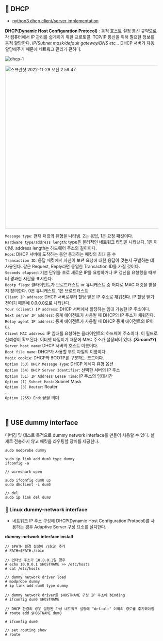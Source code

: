 ## 📌 DHCP
- [python3 dhcp client/server implementation](https://github.com/1ueur/dhcp-implementation)

**DHCP(Dynamic Host Configuration Protocol)** : 동적 호스트 설정 통신 규약으로 각 컴퓨터에서 IP 관리를 쉽게하기 위한 프로토콜. TCP/IP 통신을 위해 필요한 정보를 동적 할당한다.
*IP/Subnet mask/default gateway/DNS etc...* DHCP 서버가 자동 할당해주기 때문에 네트워크 관리가 편하다.

![dhcp-1](https://user-images.githubusercontent.com/66156026/204346466-82f43023-e945-4d35-b2c7-bc2ba515bf40.jpg)

<img width="534" alt="스크린샷 2022-11-29 오전 2 58 47" src="https://user-images.githubusercontent.com/66156026/204347924-00a34f7a-3485-423e-b94c-edc8f6e40603.png">
<br/>

````Message type````: 현재 패킷의 유형을 나타냄. 2는 응답, 1은 요청 패킷이다.<br/>
```Hardware type/address length```: type은 물리적인 네트워크 타입을 나타낸다. 1은 이더넷. address length는 하드웨어 주소의 길이이다.<br/>
```Hops```: DHCP 서버에 도착하는 동안 통과하는 패킷의 최대 홉 수<br/>
```Transaction ID```: 응답 패킷에서 자신이 보낸 요청에 대한 응답이 맞는지 구별하는 데 사용된다. 같은 Request, Reply라면 동일한 Transaction ID를 가질 것이다.<br/>
```Seconds elapsed```: 기본 단위를 초로 새로운 IP를 요청하거나 IP 갱신을 요청했을 때부터 경과한 시간을 표시한다.<br/>
```Bootp flags```: 클라이언트가 브로드캐스트 or 유니캐스트 중 어디로 MAC 패킷을 받을지 정의한다. 0은 유니캐스트, 1은 브로드캐스트<br/>
```Client IP address```: DHCP 서버로부터 할당 받은 IP 주소로 채워진다. IP 할당 받기 전이기 때문에 0.0.0.0으로 나타난다.<br/>
```Your (client) IP address```: DHCP 서버에서 할당하는 임대 가능한 IP 주소이다.<br/>
```Next server IP address```: 중계 에이전트가 사용될 때 DHCP의 IP 주소가 채워진다.<br/>
```Relay agent IP address```: 중계 에이전트가 사용될 때 DHCP 중계 에이전트의 IP이다.<br/>
```Client MAC address```: IP 임대를 요청하는 클라이언트의 하드웨어 주소이다. 이 필드로 신뢰성이 확보된다. 이더넷 타입이기 때문에 MAC 주소가 설정되어 있다. **(Xircom??)** <br/>
```Server host name```: DHCP 서버의 호스트 이름이다. <br/>
```Boot file name```: DHCP가 사용할 부트 파일의 이름이다.<br/>
```Magic cookie```: DHCP와 BOOTP를 구분하는 코드이다.<br/>
```Option (53) DHCP Message Type```: DHCP 메세지 유형 옵션<br/>
```Option (54) DHCP Server Identifier```: 선택한 서버의 IP 주소<br/>
```Option (51) IP Address Lease Time```: IP 주소의 임대시간<br/>
```Option (1) Subnet Mask```: Subnet Mask<br/>
```Option (3) Router```: Router<br/>
...<br/>
```Option (255) End```: 끝을 의미

<br/>

## 📌 USE dummy interface
디버깅 및 테스트 목적으로 dummy network interface를 만들어 사용할 수 있다.
실제로 전송하지 않고 패킷을 라우팅할 장치를 제공한다.

```
sudo modprobe dummy

sudo ip link add dum0 type dummy
ifconfig -a

// wireshark open

sudo ifconfig dum0 up
sudo dhclient -i dum0

// del
sudo ip link del dum0
```

### 🔹 Linux dummy-network interface
- 네트워크 IP 주소 구성에 DHCP(Dynamic Host Configuration Protocol)를 사용하는 경우 Adaptive Server 구성 요소를 설치한다.

**dummy-network interface install**

```
// $PATH 환경 설정에 /sbin 추가
# PATH=$PATH:/sbin

// 인터넷 주소가 10.0.0.1일 경우
# echo 10.0.0.1 $HOSTNAME >> /etc/hosts
# cat /etc/hosts

// dummy network driver load
# modprobe dummy
# ip link add dum0 type dummy

// dummy network driver를 $HOSTNAME 구성 IP 주소에 binding
# ifconfig dum0 $HOSTNAME

// DHCP 환경의 경우 설정된 가상 네트워크 설정에 "default" 이외의 경로를 추가해야함
# route add $HOSTNAME dum0

# ifconfig dum0

// set routing show
# route
```


